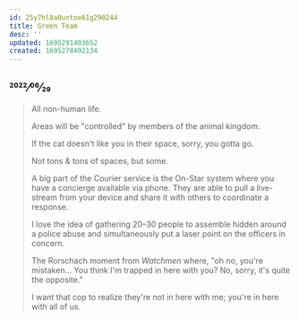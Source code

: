```yaml
---
id: 25y7hl8a0untoe61g290244
title: Green Team
desc: ''
updated: 1695291403652
created: 1695278492134
---
```

## 2022⁄06⁄29

> All non-human life.
>
> Areas will be "controlled" by members of the animal kingdom.
>
> If the cat doesn't like you in their space, sorry, you gotta go.
>
> Not tons & tons of spaces, but some.
>
> A big part of the Courier service is the On-Star system where you have a concierge available via phone. They are able to pull a live-stream from your device and share it with others to coordinate a response.
>
> I love the idea of gathering 20–30 people to assemble hidden around a police abuse and simultaneously put a laser point on the officers in concern.
>
> The Rorschach moment from _Watchmen_ where, "oh no, you're mistaken… You think I'm trapped in here with you? No, sorry, it's quite the opposite."
>
> I want that cop to realize they're not in here with me; you're in here with all of us.
